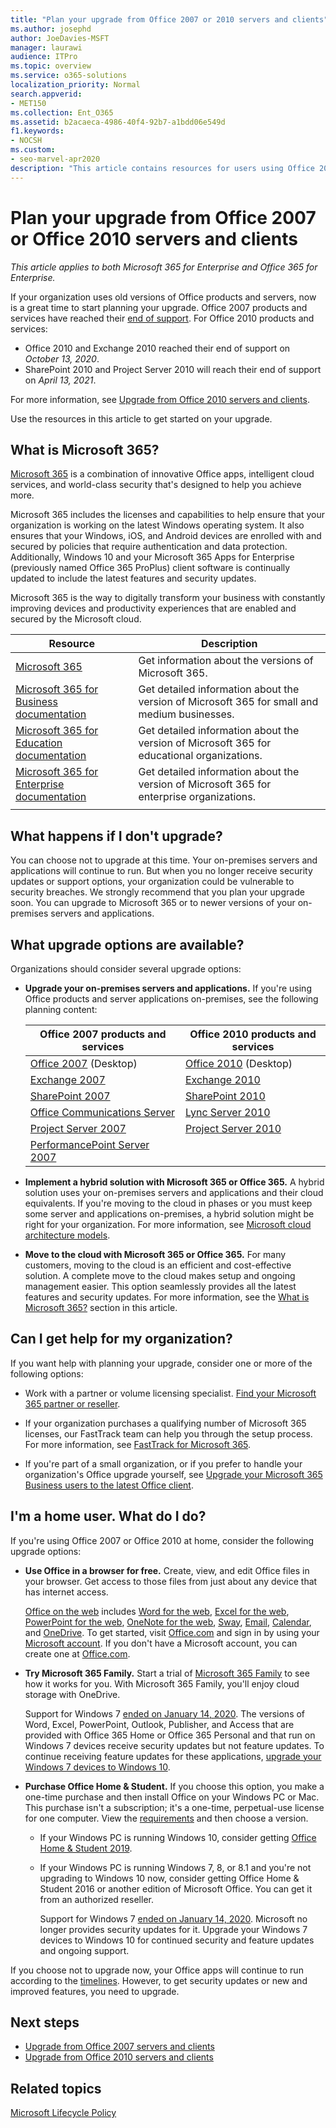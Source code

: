 ```yaml
---
title: "Plan your upgrade from Office 2007 or 2010 servers and clients"
ms.author: josephd
author: JoeDavies-MSFT
manager: laurawi
audience: ITPro
ms.topic: overview
ms.service: o365-solutions
localization_priority: Normal
search.appverid:
- MET150
ms.collection: Ent_O365
ms.assetid: b2acaeca-4986-40f4-92b7-a1bdd06e549d
f1.keywords:
- NOCSH
ms.custom:
- seo-marvel-apr2020
description: "This article contains resources for users using Office 2007 or Office 2010 to help them plan their upgrade."
---
```


# Plan your upgrade from Office 2007 or Office 2010 servers and clients

*This article applies to both Microsoft 365 for Enterprise and Office 365 for Enterprise.*

If your organization uses old versions of Office products and servers, now is a great time to start planning your upgrade. Office 2007 products and services have reached their [end of support](upgrade-from-office-2007-servers-and-products.md). For Office 2010 products and services:

- Office 2010 and Exchange 2010 reached their end of support on *October 13, 2020*. 
- SharePoint 2010 and Project Server 2010 will reach their end of support on *April 13, 2021*. 

For more information, see [Upgrade from Office 2010 servers and clients](upgrade-from-office-2010-servers-and-products.md).

Use the resources in this article to get started on your upgrade.

## What is Microsoft 365?

[Microsoft 365](https://www.microsoft.com/microsoft-365) is a combination of innovative Office apps, intelligent cloud services, and world-class security that's designed to help you achieve more.

Microsoft 365 includes the licenses and capabilities to help ensure that your organization is working on the latest Windows operating system. It also ensures that your Windows, iOS, and Android devices are enrolled with and secured by policies that require authentication and data protection. Additionally, Windows 10 and your Microsoft 365 Apps for Enterprise (previously named Office 365 ProPlus) client software is continually updated to include the latest features and security updates.
  
Microsoft 365 is the way to digitally transform your business with constantly improving devices and productivity experiences that are enabled and secured by the Microsoft cloud.
 
|Resource|Description|
|---|---|
|[Microsoft 365](https://www.microsoft.com/microsoft-365)|Get information about the versions of Microsoft 365.|
|[Microsoft 365 for Business documentation](https://docs.microsoft.com/microsoft-365/business/)|Get detailed information about the version of Microsoft 365 for small and medium businesses.|
|[Microsoft 365 for Education documentation](https://docs.microsoft.com/microsoft-365/education/)|Get detailed information about the version of Microsoft 365 for educational organizations.|
|[Microsoft 365 for Enterprise documentation](https://docs.microsoft.com/microsoft-365/enterprise/)|Get detailed information about the version of Microsoft 365 for enterprise organizations.|
|||

## What happens if I don't upgrade?

You can choose not to upgrade at this time. Your on-premises servers and applications will continue to run. But when you no longer receive security updates or support options, your organization could be vulnerable to security breaches. We strongly recommend that you plan your upgrade soon. You can upgrade to Microsoft 365 or to newer versions of your on-premises servers and applications.

## What upgrade options are available?      

Organizations should consider several upgrade options:

- **Upgrade your on-premises servers and applications.** If you're using Office products and server applications on-premises, see the following planning content:<br/> 

  |Office 2007 products and services|Office 2010 products and services|
  |---|---|
  |[Office 2007](https://docs.microsoft.com/DeployOffice/office-2007-end-support-roadmap) (Desktop)|[Office 2010](https://docs.microsoft.com/DeployOffice/office-2010-end-support-roadmap) (Desktop)|
  |[Exchange 2007](exchange-2007-end-of-support.md)|[Exchange 2010](exchange-2010-end-of-support.md)|
  |[SharePoint 2007](sharepoint-2007-end-of-support.md)|[SharePoint 2010](upgrade-from-sharepoint-2010.md)|
  |[Office Communications Server](https://docs.microsoft.com/skypeforbusiness/plan-your-deployment/upgrade)|[Lync Server 2010](https://docs.microsoft.com/skypeforbusiness/plan-your-deployment/upgrade)|
  |[Project Server 2007](project-server-2007-end-of-support.md)|[Project Server 2010](project-server-2010-end-of-support.md)|
  |[PerformancePoint Server 2007](pps-2007-end-of-support.md)||
 
- **Implement a hybrid solution with Microsoft 365 or Office 365.** A hybrid solution uses your on-premises servers and applications and their cloud equivalents. If you're moving to the cloud in phases or you must keep some server and applications on-premises, a hybrid solution might be right for your organization. For more information, see [Microsoft cloud architecture models](../solutions/cloud-architecture-models.md). 
    
- **Move to the cloud with Microsoft 365 or Office 365.** For many customers, moving to the cloud is an efficient and cost-effective solution. A complete move to the cloud makes setup and ongoing management easier. This option seamlessly provides all the latest features and security updates. For more information, see the [What is Microsoft 365?](#what-is-microsoft-365) section in this article.
    
## Can I get help for my organization?

If you want help with planning your upgrade, consider one or more of the following options:

- Work with a partner or volume licensing specialist. [Find your Microsoft 365 partner or reseller](https://support.office.com/article/b6c18a9b-2aed-4c84-9d75-af709160258c.aspx). 

- If your organization purchases a qualifying number of Microsoft 365 licenses, our FastTrack team can help you through the setup process. For more information, see [FastTrack for Microsoft 365](https://www.microsoft.com/fasttrack/microsoft-365).

- If you're part of a small organization, or if you prefer to handle your organization's Office upgrade yourself, see [Upgrade your Microsoft 365 Business users to the latest Office client](https://docs.microsoft.com/office365/admin/setup/upgrade-users-to-latest-office-client). 
  
## I'm a home user. What do I do?

If you're using Office 2007 or Office 2010 at home, consider the following upgrade options:

- **Use Office in a browser for free.** Create, view, and edit Office files in your browser. Get access to those files from just about any device that has internet access. 

  [Office on the web](https://products.office.com/office-online/documents-spreadsheets-presentations-office-online) includes [Word for the web](https://go.microsoft.com/fwlink/p/?linkid=746664), [Excel for the web](https://go.microsoft.com/fwlink/p/?linkid=746665), [PowerPoint for the web](https://go.microsoft.com/fwlink/p/?linkid=746666), [OneNote for the web](https://go.microsoft.com/fwlink/p/?linkid=746674), [Sway](https://go.microsoft.com/fwlink/p/?linkid=746675), [Email](https://go.microsoft.com/fwlink/p/?linkid=746676), [Calendar](https://go.microsoft.com/fwlink/p/?linkid=746678), and [OneDrive](https://go.microsoft.com/fwlink/p/?linkid=746679). To get started, visit [Office.com](https://office.com) and sign in by using your [Microsoft account](https://account.microsoft.com/account). If you don't have a Microsoft account, you can create one at [Office.com](https://office.com).

- **Try Microsoft 365 Family.** Start a trial of [Microsoft 365 Family](https://www.microsoft.com/microsoft-365/p/microsoft-365-family/cfq7ttc0k5dm?rtc=2&activetab=pivot:overviewtab) to see how it works for you. With Microsoft 365 Family, you'll enjoy cloud storage with OneDrive.

  Support for Windows 7 [ended on January 14, 2020](https://www.microsoft.com/microsoft-365/windows/end-of-windows-7-support). The versions of Word, Excel, PowerPoint, Outlook, Publisher, and Access that are provided with Office 365 Home or Office 365 Personal and that run on Windows 7 devices receive security updates but not feature updates. To continue receiving feature updates for these applications, [upgrade your Windows 7 devices to Windows 10](https://support.microsoft.com/help/12435/windows-10-upgrade-faq).
    
- **Purchase Office Home &amp; Student.** If you choose this option, you make a one-time purchase and then install Office on your Windows PC or Mac. This purchase isn't a subscription; it's a one-time, perpetual-use license for one computer. View the [requirements](https://office.com/systemrequirements) and then choose a version.

  - If your Windows PC is running Windows 10, consider getting [Office Home & Student 2019](https://www.microsoft.com/p/office-home-student-2019/cfq7ttc0k7c8).

  - If your Windows PC is running Windows 7, 8, or 8.1 and you're not upgrading to Windows 10 now, consider getting Office Home & Student 2016 or another edition of Microsoft Office. You can get it from an authorized reseller.
     
    Support for Windows 7 [ended on January 14, 2020](https://www.microsoft.com/microsoft-365/windows/end-of-windows-7-support). Microsoft no longer provides security updates for it. Upgrade your Windows 7 devices to Windows 10 for continued security and feature updates and ongoing support.

If you choose not to upgrade now, your Office apps will continue to run according to the [timelines](https://support.microsoft.com/lifecycle/search/13615). However, to get security updates or new and improved features, you need to upgrade.
   
## Next steps

- [Upgrade from Office 2007 servers and clients](upgrade-from-office-2007-servers-and-products.md)
- [Upgrade from Office 2010 servers and clients](upgrade-from-office-2010-servers-and-products.md)
   
## Related topics
  
[Microsoft Lifecycle Policy](https://go.microsoft.com/fwlink/?linkid=865200)
